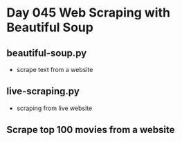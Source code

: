 # Day 045 Web Scraping with Beautiful Soup

## beautiful-soup.py
- scrape text from a website

## live-scraping.py
- scraping from live website

## Scrape top 100 movies from a website